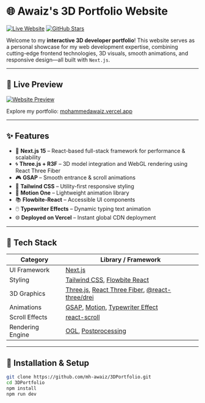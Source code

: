 # 🌐 Awaiz's 3D Portfolio Website


[![Live Website](https://img.shields.io/badge/Live-Demo-green?style=flat-square&logo=vercel)](https://mohammedawaiz.vercel.app/)
[![GitHub Stars](https://img.shields.io/github/stars/mh-awaiz/3DPortfolio?style=social)](https://github.com/mh-awaiz/3DPortfolio/stargazers)




Welcome to my **interactive 3D developer portfolio**! This website serves as a personal showcase for my web development expertise, combining cutting-edge frontend technologies, 3D visuals, smooth animations, and responsive design—all built with `Next.js`.

---

## 🚀 Live Preview

[![Website Preview](https://mohammedawaiz.vercel.app/screenshot.png)](https://mohammedawaiz.vercel.app)

Explore my portfolio: [mohammedawaiz.vercel.app](https://mohammedawaiz.vercel.app)

---

## ✨ Features

- 🚀 **Next.js 15** – React-based full-stack framework for performance & scalability
- 🌀 **Three.js + R3F** – 3D model integration and WebGL rendering using React Three Fiber
- 🎮 **GSAP** – Smooth entrance & scroll animations
- 🎨 **Tailwind CSS** – Utility-first responsive styling
- 🎥 **Motion One** – Lightweight animation library
- 📚 **Flowbite-React** – Accessible UI components
- 🖱️ **Typewriter Effects** – Dynamic typing text animation
- 🌐 **Deployed on Vercel** – Instant global CDN deployment

---

## 🧩 Tech Stack

| Category          | Library / Framework         |
|------------------|-----------------------------|
| UI Framework     | [Next.js](https://nextjs.org/) |
| Styling          | [Tailwind CSS](https://tailwindcss.com/), [Flowbite React](https://flowbite-react.com/) |
| 3D Graphics      | [Three.js](https://threejs.org/), [React Three Fiber](https://docs.pmnd.rs/react-three-fiber), [@react-three/drei](https://github.com/pmndrs/drei) |
| Animations       | [GSAP](https://greensock.com/gsap/), [Motion](https://motion.dev/), [Typewriter Effect](https://www.npmjs.com/package/typewriter-effect) |
| Scroll Effects   | [react-scroll](https://www.npmjs.com/package/react-scroll) |
| Rendering Engine | [OGL](https://github.com/oframe/ogl), [Postprocessing](https://github.com/vanruesc/postprocessing) |

---

## 🧪 Installation & Setup

```bash
git clone https://github.com/mh-awaiz/3DPortfolio.git
cd 3DPortfolio
npm install
npm run dev
